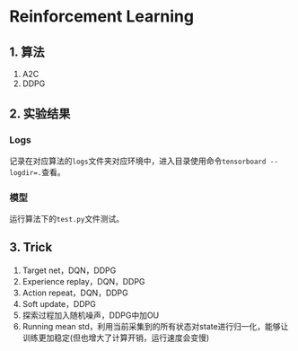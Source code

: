 # Reinforcement Learning

## 1. 算法

1. A2C
2. DDPG

## 2. 实验结果

### Logs

记录在对应算法的```logs```文件夹对应环境中，进入目录使用命令```tensorboard --logdir=.```查看。

### 模型

运行算法下的```test.py```文件测试。

## 3. Trick

1. Target net，DQN，DDPG
2. Experience replay，DQN，DDPG
3. Action repeat，DQN，DDPG
4. Soft update，DDPG
5. 探索过程加入随机噪声，DDPG中加OU
6. Running mean std，利用当前采集到的所有状态对state进行归一化，能够让训练更加稳定(但也增大了计算开销，运行速度会变慢)
